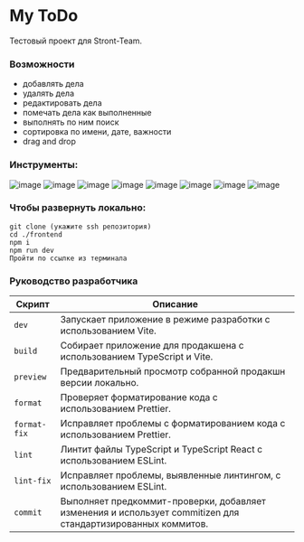 # My ToDo

Тестовый проект для Stront-Team.

### Возможности

- добавлять дела
- удалять дела
- редактировать дела
- помечать дела как выполненные
- выполнять по ним поиск
- сортировка по имени, дате, важности
- drag and drop

### Инструменты:

![image](https://img.shields.io/badge/React-100000?style=for-the-badge&logo=react)
![image](https://img.shields.io/badge/Redux_Toolkit-100000?style=for-the-badge&logo=redux)
![image](https://img.shields.io/badge/Type_Script-100000?style=for-the-badge&logo=typescript)
![image](https://img.shields.io/badge/Vite-100000?style=for-the-badge)
![image](https://img.shields.io/badge/Sass-100000?style=for-the-badge&logo=sass)
![image](https://img.shields.io/badge/Eslint-100000?style=for-the-badge&logo=eslint)
![image](https://img.shields.io/badge/Prettier-100000?style=for-the-badge&logo=prettier)
![image](https://img.shields.io/badge/Husky-100000?style=for-the-badge&logo=husky)

### Чтобы развернуть локально:

```
git clone (укажите ssh репозитория)
cd ./frontend
npm i
npm run dev
Пройти по ссылке из терминала
```

### Руководство разработчика

| Скрипт       | Описание                                                                                                     |
| ------------ | ------------------------------------------------------------------------------------------------------------ |
| `dev`        | Запускает приложение в режиме разработки с использованием Vite.                                              |
| `build`      | Собирает приложение для продакшена с использованием TypeScript и Vite.                                       |
| `preview`    | Предварительный просмотр собранной продакшн версии локально.                                                 |
| `format`     | Проверяет форматирование кода с использованием Prettier.                                                     |
| `format-fix` | Исправляет проблемы с форматированием кода с использованием Prettier.                                        |
| `lint`       | Линтит файлы TypeScript и TypeScript React с использованием ESLint.                                          |
| `lint-fix`   | Исправляет проблемы, выявленные линтингом, с использованием ESLint.                                          |
| `commit`     | Выполняет предкоммит-проверки, добавляет изменения и использует commitizen для стандартизированных коммитов. |
